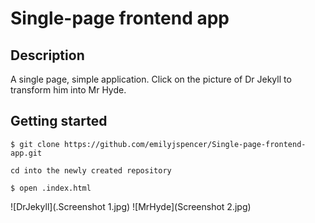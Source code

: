 # Single-page frontend app

## Description

A single page, simple application. Click on the picture of Dr Jekyll to transform him into Mr Hyde.

## Getting started
```
$ git clone https://github.com/emilyjspencer/Single-page-frontend-app.git

cd into the newly created repository

$ open .index.html 
```

![DrJekyll](.Screenshot 1.jpg)
![MrHyde](Screenshot 2.jpg)